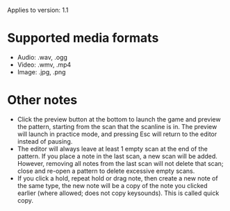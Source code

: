 Applies to version: 1.1

# Supported media formats
* Audio: .wav, .ogg
* Video: .wmv, .mp4
* Image: .jpg, .png

# Other notes

* Click the preview button at the bottom to launch the game and preview the pattern, starting from the scan that the scanline is in. The preview will launch in practice mode, and pressing Esc will return to the editor instead of pausing.
* The editor will always leave at least 1 empty scan at the end of the pattern. If you place a note in the last scan, a new scan will be added. However, removing all notes from the last scan will not delete that scan; close and re-open a pattern to delete excessive empty scans.
* If you click a hold, repeat hold or drag note, then create a new note of the same type, the new note will be a copy of the note you clicked earlier (where allowed; does not copy keysounds). This is called quick copy.